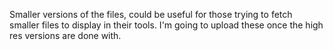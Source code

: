 Smaller versions of the files, could be useful for those trying to fetch smaller files to display in their tools. I'm going to upload these once the high res versions are done with.
